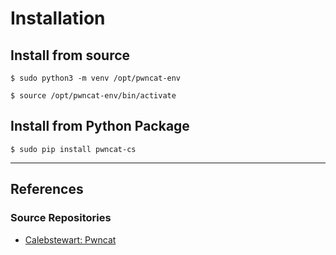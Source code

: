 # Installation

## Install from source

```
$ sudo python3 -m venv /opt/pwncat-env

$ source /opt/pwncat-env/bin/activate
```

## Install from Python Package

```
$ sudo pip install pwncat-cs
```

---
## References

### Source Repositories

- [Calebstewart: Pwncat](https://github.com/calebstewart/pwncat)